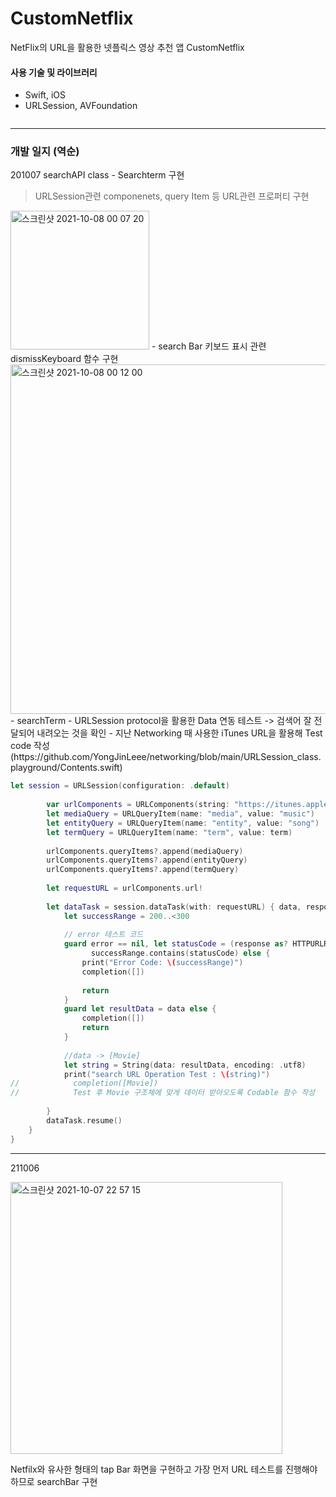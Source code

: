 # CustomNetflix

NetFlix의 URL을 활용한 넷플릭스 영상 추천 앱 CustomNetflix

#### 사용 기술 및 라이브러리
- Swift, iOS
- URLSession, AVFoundation
~~~

~~~

-----------
### 개발 일지 (역순)

201007
searchAPI class - Searchterm 구현
> URLSession관련 componenets, query Item 등 URL관련 프로퍼티 구현

<img width="222" alt="스크린샷 2021-10-08 00 07 20" src="https://user-images.githubusercontent.com/40759743/136412211-0ade0096-915f-42c1-8a4d-02a5fe89d19e.png">
- search Bar 키보드 표시 관련 dismissKeyboard 함수 구현


<img width="559" alt="스크린샷 2021-10-08 00 12 00" src="https://user-images.githubusercontent.com/40759743/136413010-f6037e67-bffb-4ed5-9694-58ec1c97135a.png">
- searchTerm - URLSession protocol을 활용한 Data 연동 테스트 -> 검색어 잘 전달되어 내려오는 것을 확인
- 지난 Networking 때 사용한 iTunes URL을 활용해 Test code 작성 (https://github.com/YongJinLeee/networking/blob/main/URLSession_class.playground/Contents.swift)

~~~Swift
let session = URLSession(configuration: .default)
        
        var urlComponents = URLComponents(string: "https://itunes.apple.com/search?")!
        let mediaQuery = URLQueryItem(name: "media", value: "music")
        let entityQuery = URLQueryItem(name: "entity", value: "song")
        let termQuery = URLQueryItem(name: "term", value: term)
        
        urlComponents.queryItems?.append(mediaQuery)
        urlComponents.queryItems?.append(entityQuery)
        urlComponents.queryItems?.append(termQuery)
        
        let requestURL = urlComponents.url!
        
        let dataTask = session.dataTask(with: requestURL) { data, response, error in
            let successRange = 200..<300
            
            // error 테스트 코드
            guard error == nil, let statusCode = (response as? HTTPURLResponse)?.statusCode,
                  successRange.contains(statusCode) else {
                print("Error Code: \(successRange)")
                completion([])
                
                return
            }
            guard let resultData = data else {
                completion([])
                return
            }
            
            //data -> [Movie]
            let string = String(data: resultData, encoding: .utf8)
            print("search URL Operation Test : \(string)")
//            completion([Movie])
//            Test 후 Movie 구조체에 맞게 데이터 받아오도록 Codable 함수 작성
            
        }
        dataTask.resume()
    }
}
~~~
-----------
211006

<img width="435" alt="스크린샷 2021-10-07 22 57 15" src="https://user-images.githubusercontent.com/40759743/136399162-a3312e1a-4388-42da-bac5-68d037231a56.png">

Netfilx와 유사한 형태의 tap Bar 화면을 구현하고 가장 먼저 URL 테스트를 진행해야 하므로 searchBar 구현
